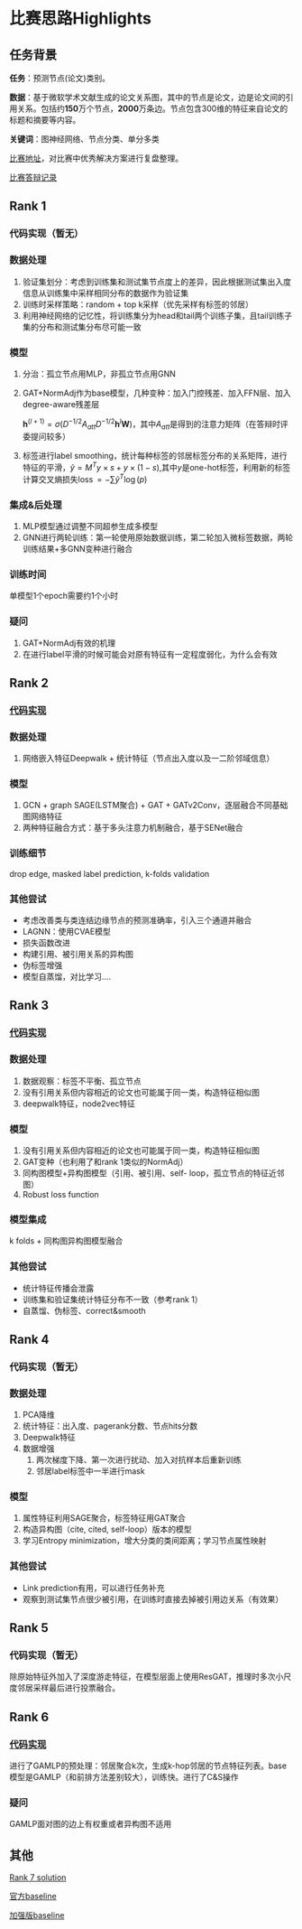 # 比赛思路Highlights

## 任务背景

**任务**：预测节点(论文)类别。

**数据**：基于微软学术文献生成的论文关系图，其中的节点是论文，边是论文间的引用关系。包括约**150**万个节点，**2000**万条边。节点包含300维的特征来自论文的标题和摘要等内容。

**关键词**：图神经网络、节点分类、单分多类

[比赛地址](https://www.biendata.xyz/competition/maxp_dgl/)，对比赛中优秀解决方案进行复盘整理。

[比赛答辩记录](https://www.bilibili.com/video/BV1fr4y1v737?p=2)

## Rank 1

### 代码实现（暂无）

### 数据处理

1. 验证集划分：考虑到训练集和测试集节点度上的差异，因此根据测试集出入度信息从训练集中采样相同分布的数据作为验证集
2. 训练时采样策略：random + top k采样（优先采样有标签的邻居）
3. 利用神经网络的记忆性，将训练集分为head和tail两个训练子集，且tail训练子集的分布和测试集分布尽可能一致

### 模型

1. 分治：孤立节点用MLP，非孤立节点用GNN

2. GAT+NormAdj作为base模型，几种变种：加入门控残差、加入FFN层、加入degree-aware残差层

   $\boldsymbol{h}^{(l+1)}=\sigma\left(D^{-1 / 2} A_{a t t} D^{-1 / 2} \boldsymbol{h}^{l} \boldsymbol{W}\right)$，其中$A_{a t t}$是得到的注意力矩阵（在答辩时评委提问较多）

3. 标签进行label smoothing，统计每种标签的邻居标签分布的关系矩阵，进行特征的平滑，$\tilde{y}=M^{T} y \times s+y \times(1-s)$,其中$y$是one-hot标签，利用新的标签计算交叉熵损失$\operatorname{loss}=-\sum \tilde{y}^{T} \log (p)$

   

### 集成&后处理

1. MLP模型通过调整不同超参生成多模型
2. GNN进行两轮训练：第一轮使用原始数据训练，第二轮加入微标签数据，两轮训练结果+多GNN变种进行融合

### 训练时间

单模型1个epoch需要约1个小时

### 疑问

1. GAT+NormAdj有效的机理
2. 在进行label平滑的时候可能会对原有特征有一定程度弱化，为什么会有效

## Rank 2

### [代码实现](https://github.com/langgege-cqu/maxp_dgl)

### 数据处理

1. 网络嵌入特征Deepwalk + 统计特征（节点出入度以及一二阶邻域信息）

### 模型

1.  GCN + graph SAGE(LSTM聚合) + GAT + GATv2Conv，逐层融合不同基础图网络特征
2. 两种特征融合方式：基于多头注意力机制融合，基于SENet融合

### 训练细节

drop edge, masked label prediction, k-folds validation

### 其他尝试

- 考虑改善类与类连结边缘节点的预测准确率，引入三个通道并融合
- LAGNN：使用CVAE模型
- 损失函数改进
- 构建引用、被引用关系的异构图
- 伪标签增强
- 模型自蒸馏，对比学习....

## Rank 3

### [代码实现](https://github.com/minghaochen/2021-MAXP-DGL-GraphML-competition-intermediate-solution-)


### 数据处理

1. 数据观察：标签不平衡、孤立节点
2. 没有引用关系但内容相近的论文也可能属于同一类，构造特征相似图
3. deepwalk特征，node2vec特征

### 模型

1. 没有引用关系但内容相近的论文也可能属于同一类，构造特征相似图
2. GAT变种（也利用了和rank 1类似的NormAdj）
3. 同构图模型+异构图模型（引用、被引用、self- loop，孤立节点的特征近邻图）
4. Robust loss function

### 模型集成

k folds + 同构图异构图模型融合

### 其他尝试

- 统计特征传播会泄露
- 训练集和验证集统计特征分布不一致（参考rank 1）
- 自蒸馏、伪标签、correct&smooth

## Rank 4

### 代码实现（暂无）

### 数据处理

1. PCA降维
2. 统计特征：出入度、pagerank分数、节点hits分数
3. Deepwalk特征
4. 数据增强
   1. 两次梯度下降、第一次进行扰动、加入对抗样本后重新训练
   2. 邻居label标签中一半进行mask

### 模型

1. 属性特征利用SAGE聚合，标签特征用GAT聚合
2. 构造异构图（cite, cited, self-loop）版本的模型
3. 学习Entropy minimization，增大分类的类间距离；学习节点属性映射

### 其他尝试

- Link prediction有用，可以进行任务补充
- 观察到测试集节点很少被引用，在训练时直接去掉被引用边关系（有效果）

## Rank 5

### 代码实现（暂无）

除原始特征外加入了深度游走特征，在模型层面上使用ResGAT，推理时多次小尺度邻居采样最后进行投票融合。

## Rank 6

### [代码实现](https://github.com/ytchx1999/MAXP_DGL_Graph)

进行了GAMLP的预处理：邻居聚合k次，生成k-hop邻居的节点特征列表。base模型是GAMLP（和前排方法差别较大），训练快。进行了C&S操作

### 疑问

GAMLP面对图的边上有权重或者异构图不适用

## 其他

[Rank 7 solution](https://github.com/dmlc/dgl/tree/master/examples/pytorch/ogb_lsc/MAG240M)

[官方baseline](https://github.com/dglai/maxp_baseline_model)

[加强版baseline](https://github.com/CYBruce/MAXP-DGL-solution)



